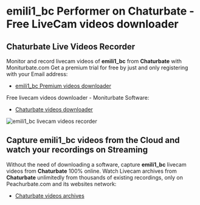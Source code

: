 # emili1_bc Performer on Chaturbate - Free LiveCam videos downloader

## Chaturbate Live Videos Recorder

Monitor and record livecam videos of **emili1_bc** from **Chaturbate** with Moniturbate.com
Get a premium trial for free by just and only registering with your Email address:
* [emili1_bc Premium videos downloader](https://moniturbate.com/request-demo-licence-key.html)

Free livecam videos downloader - Moniturbate Software:
* [Chaturbate videos downloader](https://moniturbate.com/moniturbate-download-software.html)

![emili1_bc livecam videos recorder](https://peachurnet.com/templates/moniturbate-software.png)


## Capture emili1_bc videos from the Cloud and watch your recordings on Streaming

Without the need of downloading a software, capture **emili1_bc** livecam videos from **Chaturbate** 100% online.
Watch Livecam archives from **Chaturbate** unlimitedly from thousands of existing recordings, only on Peachurbate.com and its websites network:
* [Chaturbate videos archives](https://peachurnet.com/)